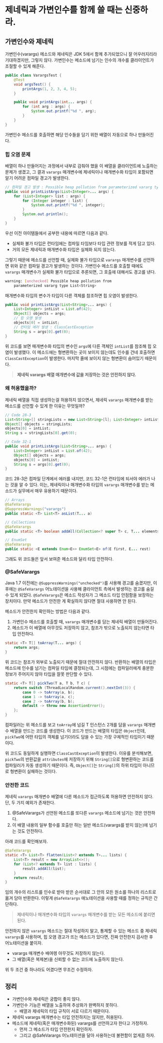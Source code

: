 # 제네릭과 가변인수를 함께 쓸 때는 신중하라.

## 가변인수와 제네릭

가변인수(varargs) 메소드와 제네릭은 JDK 5에서 함께 추가되었으니 잘 어우러지리라 기대하겠지만, 그렇지 않다.
가변인수는 메소드에 넘기는 인수의 개수를 클라이언트가 조절할 수 있게 해준다.

```java
public class VarargsTest {
    @Test
    void argsTest() {
        printArgs(1, 2, 3, 4, 5);
    }

    public void printArgs(int... args) {
        for (int arg : args) {
            System.out.printf("%d ", arg);
        }
    }
}
```

가변인수 메소드를 호출하면 해당 인수들을 담기 위한 배열이 자동으로 하나 만들어진다.

### 힙 오염 문제

배열이 하나 만들어지는 과정에서 내부로 감춰야 했을 이 배열을 클라이언트에 노출하는 문제가 생겼고,
그 결과 `varargs` 매개변수에 제네릭이나 매개변수화 타입이 포함되면 알기 어려운 컴파일 경고가 발생한다.

```java
// 컴파일 경고 발생 : Possible heap pollution from parameterized vararg type
public void printListArgs(List<Integer>... args) {
    for (List<Integer> list : args) {
        for (Integer integer : list) {
            System.out.printf("%d ", integer);
        }
        System.out.println();
    }
}
```

우선 이전 아이템들에서 공부한 내용에 따르면 다음과 같다.

- 실체화 불가 타입은 런타임에는 컴파일 타임보다 타입 관련 정보를 적게 담고 있다.
- 거의 모든 제네릭과 매개변수화 타입은 실체화 되지 않는다.

그렇기 때문에 메소드를 선언할 때, 실체화 불가 타입으로 `varargs` 매개변수를 선언하면 위와 같은 컴파일 경고가 발생하는 것이다.
가변인수 메소드를 호출할 때에도 `varargs` 매개변수가 실체화 불가 타입으로 추론되면, 그 호출에 대해서도 경고를 낸다.

```bash
warning: [unchecked] Possible heap pollution from
    parameterized vararg type List<String>
```

매개변수화 타입의 변수가 타입이 다른 객체를 참조하면 힙 오염이 발생한다.

```java
public void printListArgs(List<String>... args) {
    List<Integer> intList = List.of(42);
    Object[] objects = args;
    // 힙 오염 발생
    objects[0] = intList;
    // 런타임 에러 발생 : ClassCastException
    String s = args[0].get(0);
}
```

위 코드를 보면 매개변수화 타입의 변수인 `args`에 다른 객체인 `intList`를 참조해 힙 오염이 발생했다.
이 메소드에는 형변환하는 곳이 보이지 않는데도 인수를 건네 호출하면 `ClassCastException`이 발생한다.
마지막 줄에 보이지 않는 형변환이 숨어있기 때문이다.

> **제네릭 varargs 배열 매개변수에 값을 저장하는 것은 안전하지 않다.**

### 왜 허용했을까?

제네릭 배열을 직접 생성하는걸 허용하지 않으면서, 제네릭 `varargs` 매개변수를 받는 메소드를 선언할 수 있게 한 이유는 무엇일까?

```java
// Code 28-3
List<String>[] stringLists = new List<String>[l]; List<Integer> intList = List.of(42);
Object[] objects = stringLists;
objects[0] = intList;
String s = stringLists[0].get(0);
```

```java
// Code 32-1
public void printListArgs(List<String>... args) {
    List<Integer> intList = List.of(42);
    Object[] objects = args;
    objects[0] = intList;
    String s = args[0].get(0);
}
```

코드 28-3은 컴파일 단계에서 에러를 내지만, 코드 32-1은 런타임에 되서야 에러가 나는 것을 알 수 있다.
이는, 제네릭이나 매개변수화 타입의 `varargs` 매개변수를 받는 메소드가 실무에서 매우 유용하기 때문이다.

```java
// Arrays
@SafeVarargs
@SuppressWarnings("varargs")
public static <T> List<T> asList(T... a)

// Collections
@SafeVarargs
public static <T> boolean addAll(Collection<? super T> c, T... elements)

// EnumSet
@SafeVarargs
public static <E extends Enum<E>> EnumSet<E> of(E first, E... rest)
```

그래도 위 코드들은 앞서 보여준 메소드와 달리 타입 안전하다.

### @SafeVarargs

Java 1.7 이전에는 `@SuppressWarnings("unchecked")`를 사용해 경고를 숨겼지만,
이후에는 `@SafeVarargs` 어노테이션을 사용해 클라이언트 측에서 발생하는 경고를 숨길 수 있게 되었다.
`@SafeVarargs`은 메소드 작성자가 그 메소드 타입 안점함을 보장하는 장치이다.
만약 메소드가 안전한 게 확실하지 않다면 절대 사용하면 안 된다.

메소드가 안전한지 확인하는 방법은 다음과 같다.

1. 가변인수 메소드를 호출할 때, `varargs` 매개변수를 담는 제네릭 배열이 만들어진다.
2. 메소드가 이 배열에 아무것도 저장하지 않고, 참조가 밖으로 노출되지 않는타면 타입 안전하다.

```java
static <T> T[] toArray(T... args) {
    return args;
}
```

위 코드는 참조가 외부로 노출되기 때문에 절대 안전하지 않다.
반환하는 배열의 타입은 메소드에 인수를 넘기는 컴파일 타임에 결정되는데,
그 시점에는 컴파일러에게 충분한 정보가 주어지지 않아 타입을 잘못 판단할 수 있다.

```java
static <T> T[] pickTwo(T a, T b, T c) {
    return switch (ThreadLocalRandom.current().nextInt(3)) {
        case 0 -> toArray(a, b);
        case 1 -> toArray(a, c);
        case 2 -> toArray(b, b);
        default -> throw new AssertionError();
    };
}
```

컴파일러는 위 메소드를 보고 `toArray`에 넘길 T 인스턴스 2개를 담을 `varargs` 매개변수 배열을 만드는 코드를 생성한다.
이 코드가 만드는 배열의 타입은 `Object`인데, `pickTwo`에 어떤 타입의 객체를 넘기더라도 담을 수 있는 가장 구체적인 타입이기 때문이다.

위 코드도 동일하게 실행하면 `ClassCastException`이 발생한다.
이유를 분석해보면, `pickTwo`의 반환값을 `attributes`에 저장하기 위해 `String[]`으로 형변환하는 코드를 컴파일러가 자동 생성하기 때문이다.
즉, `Object[]`는 `String[]`의 하위 타입이 아니므로 형변환이 실패하는 것이다.

### 안전한 코드

제네릭 `varargs` 매개변수 배열에 다른 메소드가 접근하도록 허용하면 안전하지 않다.
단, 두 가지 예외가 존재한다.

1. @SafeVarargs가 선언된 메소드를 또다른 `varargs` 메소드에 넘기는 것은 안전하다.
2. 이 배열 내용의 일부 함수를 호출만 하는 일반 메소드(varargs를 받지 않는)에 넘기는 것도 안전하다.

아래 코드를 확인해보자.

```java
@SafeVarargs
static <T> List<T> flatten(List<? extends T>... lists) {
    List<T> result = new ArrayList<>();
    for (List<? extends T> list : lists) {
        result.addAll(list);
    }
    return result;
}
```

임의 개수의 리스트를 인수로 받아 받은 순서대로 그 안의 모든 원소를 하나의 리스트로 옮겨 담아 반환한다.
이렇게 `@SafeVarargs` 애노테이션을 사용할 때를 정하는 규칙은 간단하다.

> 제네릭이나 매개변수화 타입의 `varargs` 매개변수를 받는 모든 메소드에 붙리면 된다.

안전하지 않은 `varargs` 메소드는 절대 작성하지 말고,
통제할 수 있는 메소드 중 제네릭 `varargs`를 사용하며, 힙 오염 경고가 뜨는 메소드가 있다면,
진짜 안전한지 검사한 후 어노테이션을 붙이자.

- varargs 매개변수 배여렝 아무것도 저장하지 않는다.
- 그 배열(혹은 복제본)을 신뢰할 수 없는 코드에 노출하지 않는다.

위 두 조건 중 하나라도 어겼다면 무조건 수정하자.

## 정리

- 가변인수와 제네릭은 궁합이 좋지 않다.
- 가변인수 기능은 배열을 노출하여 추상화가 완벽하지 못하다.
  - 배열과 제네릭의 타입 규칙이 서로 다르기 때문이다.
- 제네릭 varargs 매개변수는 타입 안전하지는 않지만, 허용된다.
- 메소드에 제네릭(혹은 매개변수화된) varargs를 선언하고자 한다고 가정하자.
  - 먼저 그 메소드가 타입 안전한지 확인하자.
  - 그리고 @SafeVarargs 어노테이션을 달아 사용하는데 불편함이 없게끔 하자.
